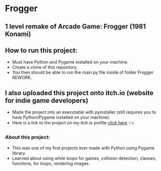 # Frogger

## 1 level remake of Arcade Game: Frogger (1981 Konami) 

## How to run this project:
* Must have Python and Pygame installed on your machine.
* Create a clone of this repository.
* You then should be able to run the main.py file inside of folder Frogger REWORK.

## I also uploaded this project onto itch.io (website for indie game developers)
* Made the project into an executable with pyinstaller (still requires you to have Python/Pygame installed on your machine).
* Here is a link to the project on my itch.io profile [click here](https://jelybeenz.itch.io/frogger) :point_left:

### About this project:
* This was one of my first projects ever made with Python using Pygame library.
* Learned about using while loops for games, collision detection, classes, functions, for loops, rendering images.
